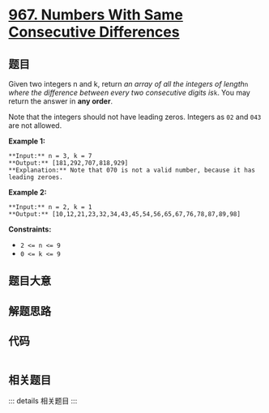 # [967. Numbers With Same Consecutive Differences](https://leetcode.com/problems/numbers-with-same-consecutive-differences)

## 题目

Given two integers n and k, return _an array of all the integers of length_`n`
_where the difference between every two consecutive digits is_`k`. You may
return the answer in **any order**.

Note that the integers should not have leading zeros. Integers as `02` and
`043` are not allowed.



**Example 1:**

    
    
    **Input:** n = 3, k = 7
    **Output:** [181,292,707,818,929]
    **Explanation:** Note that 070 is not a valid number, because it has leading zeroes.
    

**Example 2:**

    
    
    **Input:** n = 2, k = 1
    **Output:** [10,12,21,23,32,34,43,45,54,56,65,67,76,78,87,89,98]
    



**Constraints:**

  * `2 <= n <= 9`
  * `0 <= k <= 9`


## 题目大意

## 解题思路

## 代码

```javascript

```

## 相关题目

::: details 相关题目
:::
